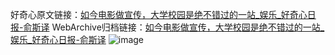 好奇心原文链接：[如今电影做宣传，大学校园是绝不错过的一站_娱乐_好奇心日报-俞斯译](https://www.qdaily.com/articles/3972.html)
WebArchive归档链接：[如今电影做宣传，大学校园是绝不错过的一站_娱乐_好奇心日报-俞斯译](http://web.archive.org/web/20190623153331/https://www.qdaily.com/articles/3972.html)
![image](http://ww3.sinaimg.cn/large/007d5XDply1g3vdpb0itaj30u04twkjl)